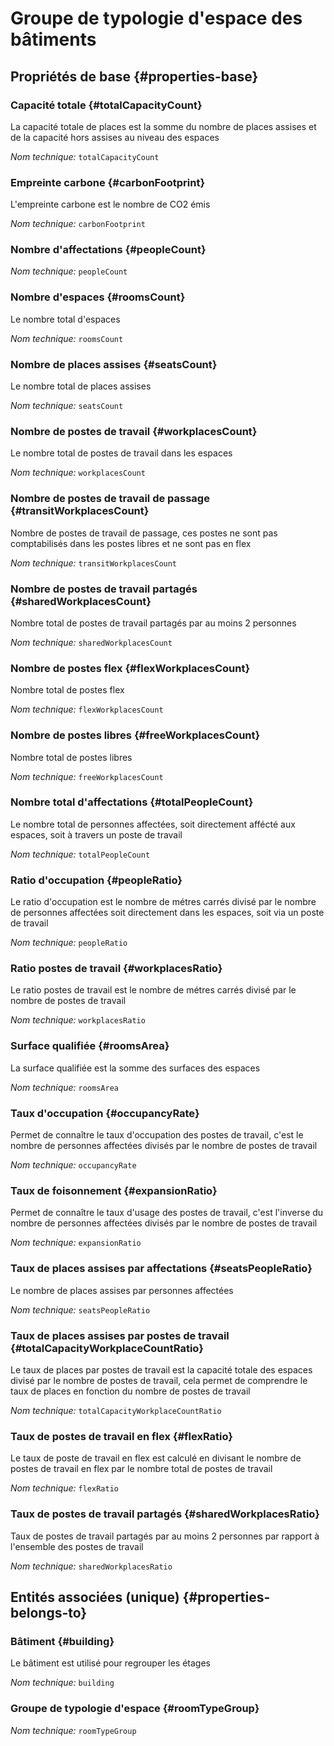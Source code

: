 # Groupe de typologie d'espace des bâtiments
<!--- THIS FILE IS GENERATED PLEASE DO NOT EDIT IT DIRECTLY --->



## Propriétés de base {#properties-base}

### Capacité totale {#totalCapacityCount}

La capacité totale de places est la somme du nombre de places assises et de la capacité hors assises au niveau des espaces

*Nom technique:* ```totalCapacityCount```

### Empreinte carbone {#carbonFootprint}

L'empreinte carbone est le nombre de CO2 émis

*Nom technique:* ```carbonFootprint```

### Nombre d'affectations {#peopleCount}



*Nom technique:* ```peopleCount```

### Nombre d'espaces {#roomsCount}

Le nombre total d'espaces

*Nom technique:* ```roomsCount```

### Nombre de places assises {#seatsCount}

Le nombre total de places assises

*Nom technique:* ```seatsCount```

### Nombre de postes de travail {#workplacesCount}

Le nombre total de postes de travail dans les espaces

*Nom technique:* ```workplacesCount```

### Nombre de postes de travail de passage {#transitWorkplacesCount}

Nombre de postes de travail de passage, ces postes ne sont pas comptabilisés dans les postes libres et ne sont pas en flex

*Nom technique:* ```transitWorkplacesCount```

### Nombre de postes de travail partagés {#sharedWorkplacesCount}

Nombre total de postes de travail partagés par au moins 2 personnes

*Nom technique:* ```sharedWorkplacesCount```

### Nombre de postes flex {#flexWorkplacesCount}

Nombre total de postes flex

*Nom technique:* ```flexWorkplacesCount```

### Nombre de postes libres {#freeWorkplacesCount}

Nombre total de postes libres

*Nom technique:* ```freeWorkplacesCount```

### Nombre total d'affectations {#totalPeopleCount}

Le nombre total de personnes affectées, soit directement affécté aux espaces, soit à travers un poste de travail

*Nom technique:* ```totalPeopleCount```

### Ratio d'occupation {#peopleRatio}

Le ratio d'occupation est le nombre de métres carrés divisé par le nombre de personnes affectées soit directement dans les espaces, soit via un poste de travail

*Nom technique:* ```peopleRatio```

### Ratio postes de travail {#workplacesRatio}

Le ratio postes de travail est le nombre de métres carrés divisé par le nombre de postes de travail

*Nom technique:* ```workplacesRatio```

### Surface qualifiée {#roomsArea}

La surface qualifiée est la somme des surfaces des espaces

*Nom technique:* ```roomsArea```

### Taux d'occupation {#occupancyRate}

Permet de connaître le taux d'occupation des postes de travail, c'est le nombre de personnes affectées divisés par le nombre de postes de travail

*Nom technique:* ```occupancyRate```

### Taux de foisonnement {#expansionRatio}

Permet de connaître le taux d'usage des postes de travail, c'est l'inverse du nombre de personnes affectées divisés par le nombre de postes de travail

*Nom technique:* ```expansionRatio```

### Taux de places assises par affectations {#seatsPeopleRatio}

Le nombre de places assises par personnes affectées

*Nom technique:* ```seatsPeopleRatio```

### Taux de places assises par postes de travail {#totalCapacityWorkplaceCountRatio}

Le taux de places par postes de travail est la capacité totale des espaces divisé par le nombre de postes de travail, cela permet de comprendre le taux de places en fonction du nombre de postes de travail

*Nom technique:* ```totalCapacityWorkplaceCountRatio```

### Taux de postes de travail en flex {#flexRatio}

Le taux de poste de travail en flex est calculé en divisant le nombre de postes de travail en flex par le nombre total de postes de travail

*Nom technique:* ```flexRatio```

### Taux de postes de travail partagés {#sharedWorkplacesRatio}

Taux de postes de travail partagés par au moins 2 personnes par rapport à l'ensemble des postes de travail

*Nom technique:* ```sharedWorkplacesRatio```


## Entités associées (unique) {#properties-belongs-to}

### Bâtiment {#building}

Le bâtiment est utilisé pour regrouper les étages

*Nom technique:* ```building```

### Groupe de typologie d'espace {#roomTypeGroup}



*Nom technique:* ```roomTypeGroup```





